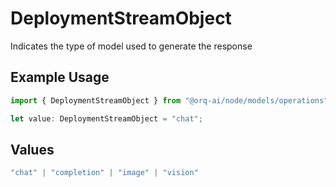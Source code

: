 # DeploymentStreamObject

Indicates the type of model used to generate the response

## Example Usage

```typescript
import { DeploymentStreamObject } from "@orq-ai/node/models/operations";

let value: DeploymentStreamObject = "chat";
```

## Values

```typescript
"chat" | "completion" | "image" | "vision"
```